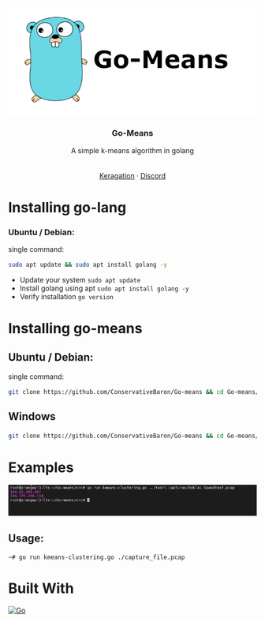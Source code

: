 
<br />
<div align="center">
  <a href="https://github.com/ConservativeBaron/Go-means">
    <img src="https://github.com/ConservativeBaron/Go-means/raw/main/Images/Funny-blue-squirrel.png" alt="Logo">
  </a>

  <h3 align="center">Go-Means</h3>

  <p align="center">
    A simple k-means algorithm in golang
    <br />
</a>
    <br />
    <br />
    <a href="https://unhittable.pw">Keragation</a>
    ·
    <a href="https://discord.gg/mitigation">Discord</a>
  </p>
</div>

# Installing go-lang
### Ubuntu / Debian:
single command:
```sh
sudo apt update && sudo apt install golang -y
```

* Update your system `sudo apt update`
* Install golang using apt `sudo apt install golang -y`
* Verify installation `go version`

# Installing go-means
## Ubuntu / Debian:
single command:

```sh
git clone https://github.com/ConservativeBaron/Go-means && cd Go-means/src && go get -u github.com/google/gopacket/pcap
```

## Windows
```sh
git clone https://github.com/ConservativeBaron/Go-means && cd Go-means/src && go get -u github.com/google/gopacket/pcap
```

# Examples
<img src="https://raw.githubusercontent.com/ConservativeBaron/Go-means/main/Images/example_1.png" alt="Example usage #1, aarm64">

## Usage:
```
~# go run kmeans-clustering.go ./capture_file.pcap
```

# Built With
[![Go][golang-svg]][golang-url]

[golang-svg]: https://img.shields.io/badge/Go-1.16-blue.svg
[golang-url]: https://golang.org/

